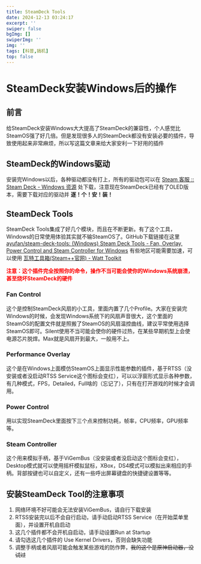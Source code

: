 ```yaml
---
title: SteamDeck Tools
date: 2024-12-13 03:24:17
excerpt: ''
swiper: false
bgImg: []
swiperImg: ''
img: '' 
tags: [科普,搞机]
top: false
---
```


# SteamDeck安装Windows后的操作

## 前言

给SteamDeck安装Windows大大提高了SteamDeck的兼容性，个人感觉比SteamOS强了好几倍。但是发现很多人的SteamDeck都没有安装必要的插件，导致使用起来非常麻烦，所以写这篇文章来给大家安利一下好用的插件

## SteamDeck的Windows驱动

安装完Windows以后，各种驱动都没有打上，所有的驱动包可以在 [Steam 客服 :: Steam Deck - Windows 资源](https://help.steampowered.com/zh-cn/faqs/view/6121-ECCD-D643-BAA8) 处下载，注意现在SteamDeck已经有了OLED版本，需要下载对应的驱动并 **逐！个！安！装！**

## SteamDeck Tools

SteamDeck Tools集成了好几个模块，而且在不断更新。有了这个工具，Windows的日常使用体验其实就不输SteamOS了。GitHub下载链接在这里 [ayufan/steam-deck-tools: (Windows) Steam Deck Tools - Fan, Overlay, Power Control and Steam Controller for Windows](https://github.com/ayufan/steam-deck-tools) 有些地区可能需要加速，可以使用 [瓦特工具箱(Steam++官网) - Watt Toolkit](https://steampp.net/)

<span style="color:red">**注意：这个插件完全按照你的命令，操作不当可能会使你的Windows系统崩溃，甚至烧坏SteamDeck的硬件**</span>

### Fan Control

这个是控制SteamDeck风扇的小工具，里面内置了几个Profile。大家在安装完Windows的时候，会发现Windows系统下的风扇声音很大，这个里面的SteamOS的配置文件就是照搬了SteamOS的风扇温控曲线，建议平常使用选择SteamOS即可。Silent使用不当可能会使你的硬件过热，在某些早期机型上会使电源芯片脱焊。Max就是风扇开到最大，一般用不上。

### Performance Overlay

这个是在Windows上面模仿SteamOS上面显示性能参数的插件，基于RTSS（没安装或者没启动RTSS Service这个图标会变红），可以以浮窗形式显示各种参数，有几种模式，FPS，Detailed，Full啥的（忘记了），只有在打开游戏的时候才会调用。

### Power Control

用以实现SteamDeck里面按下三个点来控制功耗，帧率，CPU频率，GPU频率等。

### Steam Controller

这个用来模拟手柄，基于ViGemBus（没安装或者没启动这个图标会变红），Desktop模式就可以使用摇杆模拟鼠标，XBox，DS4模式可以模拟出来相应的手柄。背部按键也可以自定义，还有一些呼出屏幕键盘的快捷键设置等等。



## 安装SteamDeck Tool的注意事项

1. 网络环境不好可能会无法安装ViGemBus，请自行下载安装
2. RTSS安装完以后不会自行启动，请手动启动RTSS Service（在开始菜单里面），并设置开机自启动
3. 这几个插件都不会开机自启动，请手动设置Run at Startup
4. 请勾选这几个插件的 Use Kernel Drivers，否则会缺失功能
5. 调整手柄或者风扇可能会触发某些游戏的防作弊，~~我的这个是原神启动器，没试过~~



